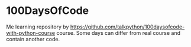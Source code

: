 # 100DaysOfCode
Me learning repository by https://github.com/talkpython/100daysofcode-with-python-course course.
Some days can differ from real course and contain another code.

